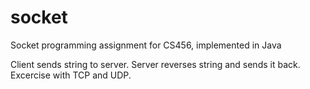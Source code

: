 # socket
Socket programming assignment for CS456, implemented in Java

Client sends string to server. Server reverses string and sends it back. Excercise with TCP and UDP. 